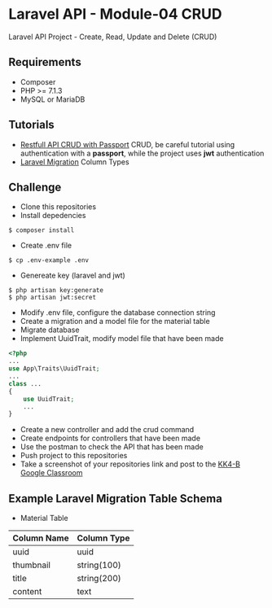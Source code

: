 # Laravel API - Module-04 CRUD

Laravel API Project - Create, Read, Update and Delete (CRUD)

## Requirements

- Composer
- PHP >= 7.1.3
- MySQL or MariaDB

## Tutorials

- [Restfull API CRUD with Passport](https://itsolutionstuff.com/post/build-restful-api-in-laravel-58-exampleexample.html) CRUD, be careful tutorial using authentication with a **passport**, while the project uses **jwt** authentication
- [Laravel Migration](https://laravel.com/docs/5.8/migrations#columns) Column Types

## Challenge
- Clone this repositories
- Install depedencies
```text
$ composer install
```
- Create .env file
```text
$ cp .env-example .env
```
- Genereate key (laravel and jwt)
```text
$ php artisan key:generate
$ php artisan jwt:secret
```
- Modify .env file, configure the database connection string
- Create a migration and a model file for the material table 
- Migrate database
- Implement UuidTrait, modify model file that have been made
```php
<?php
...
use App\Traits\UuidTrait;
...
class ...
{
    use UuidTrait;
    ...
}
```
- Create a new controller and add the crud command
- Create endpoints for controllers that have been made 
- Use the postman to check the API that has been made
- Push project to this repositories
- Take a screenshot of your repositories link and post to the [KK4-B Google Classroom](https://classroom.google.com)

## Example Laravel Migration Table Schema

- Material Table

| Column Name   | Column Type  |
| ------------- | ------------ |
| uuid          | uuid         |
| thumbnail     | string(100)  |
| title         | string(200)  |
| content       | text         |
